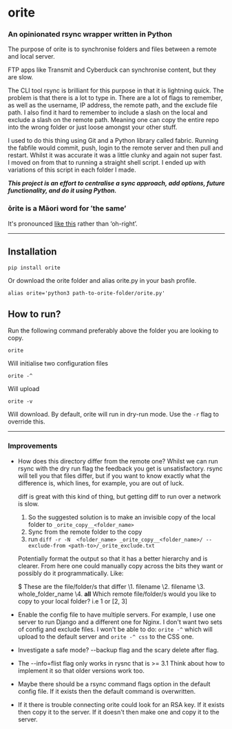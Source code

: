 # orite 
### An opinionated rsync wrapper written in Python

The purpose of orite is to synchronise folders and files between a remote and local server.

FTP apps like Transmit and Cyberduck can synchronise content, but they are slow.

The CLI tool rsync is brilliant for this purpose in that it is lightning quick. The problem is that there is a lot to type in. There are a lot of flags to remember, as well as the username, IP address, the remote path, and the exclude file path. I also find it hard to remember to include a slash on the local and exclude a slash on the remote path. Meaning one can copy the entire repo into the wrong folder or just loose amongst your other stuff.

I used to do this thing using Git and a Python library called fabric. Running the fabfile would commit, push, login to the remote server and then pull and restart. Whilst it was accurate it was a little clunky and again not super fast. I moved on from that to running a straight shell script. I ended up with variations of this script in each folder I made. 

__*This project is an effort to centralise a sync approach, add options, future functionality, and do it using Python.*__


### ōrite is a Māori word for ʻthe same’
It's pronounced [like this](https://s3.amazonaws.com/media.tewhanake.maori.nz/dictionary/4802.mp3) rather than ‘oh-right’.

***

## Installation

    pip install orite

Or download the orite folder and alias orite.py in your bash profile.

    alias orite='python3 path-to-orite-folder/orite.py'


## How to run?
Run the following command preferably above the folder you are looking to copy.

    orite

Will initialise two configuration files

    orite -^ 

Will upload

    orite -v

Will download. By default, orite will run in dry-run mode. Use the `-r` flag to override this.

***

### Improvements
* How does this directory differ from the remote one?
    Whilst we can run rsync with the dry run flag the feedback you get is unsatisfactory. rsync will tell you that files differ, but if you want to know exactly what the difference is, which lines, for example, you are out of luck.

    diff is great with this kind of thing, but getting diff to run over a network is slow.

    1. So the suggested solution is to make an invisible copy of the local folder to `_orite_copy__<folder_name>`
    2. Sync from the remote folder to the copy
    3. run `diff -r -N  <folder_name> _orite_copy__<folder_name>/ --exclude-from <path-to>/_orite_exclude.txt`

    Potentially format the output so that it has a better hierarchy and is clearer.
    From here one could manually copy across the bits they want or possibly do it programmatically. Like:

    $ These are the file/folder/s that differ
    \1. filename 
    \2. filename
    \3. whole_folder_name 
    \4. __all__
    Which remote file/folder/s  would you like to copy to your local folder? i.e 1 or [2, 3]

* Enable the config file to have multiple servers. For example, I use one server to run Django and a different one for Nginx. I don't want two sets of config and exclude files. I won't be able to do: `orite -^` which will upload to the default server and `orite -^ css` to the CSS one.
* Investigate a safe mode? --backup flag and the scary delete after flag.
* The --info=flist flag only works in rysnc that is >= 3.1 Think about how to implement it so that older versions work too.
* Maybe there should be a rsync command flags option in the default config file. If it exists then the default command is overwritten.
* If it there is trouble connecting orite could look for an RSA key. If it exists then copy it to the server. If it doesn't then make one and copy it to the server.